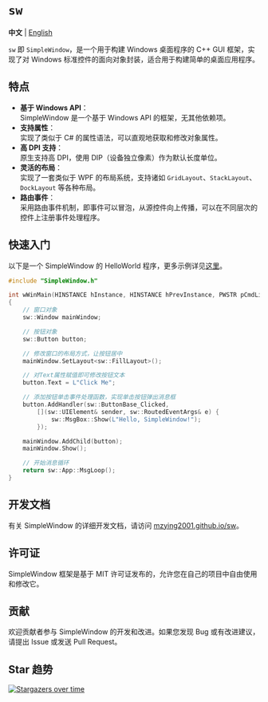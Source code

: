 # `sw`

**中文** | [English](./README.en.md)

`sw` 即 `SimpleWindow`，是一个用于构建 Windows 桌面程序的 C++ GUI 框架，实现了对 Windows 标准控件的面向对象封装，适合用于构建简单的桌面应用程序。

## 特点

+ **基于 Windows API**：  
  SimpleWindow 是一个基于 Windows API 的框架，无其他依赖项。
+ **支持属性**：  
  实现了类似于 C# 的属性语法，可以直观地获取和修改对象属性。
+ **高 DPI 支持**：  
  原生支持高 DPI，使用 DIP（设备独立像素）作为默认长度单位。
+ **灵活的布局**：  
  实现了一套类似于 WPF 的布局系统，支持诸如 `GridLayout`、`StackLayout`、`DockLayout` 等各种布局。
+ **路由事件**：  
  采用路由事件机制，即事件可以冒泡，从源控件向上传播，可以在不同层次的控件上注册事件处理程序。

## 快速入门

以下是一个 SimpleWindow 的 HelloWorld 程序，更多示例详见[这里](https://github.com/Mzying2001/sw/tree/main/examples)。

```cpp
#include "SimpleWindow.h"

int wWinMain(HINSTANCE hInstance, HINSTANCE hPrevInstance, PWSTR pCmdLine, INT nCmdShow)
{
    // 窗口对象
    sw::Window mainWindow;

    // 按钮对象
    sw::Button button;

    // 修改窗口的布局方式，让按钮居中
    mainWindow.SetLayout<sw::FillLayout>();

    // 对Text属性赋值即可修改按钮文本
    button.Text = L"Click Me";

    // 添加按钮单击事件处理函数，实现单击按钮弹出消息框
    button.AddHandler(sw::ButtonBase_Clicked,
        [](sw::UIElement& sender, sw::RoutedEventArgs& e) {
            sw::MsgBox::Show(L"Hello, SimpleWindow!");
        });

    mainWindow.AddChild(button);
    mainWindow.Show();

    // 开始消息循环
    return sw::App::MsgLoop();
}
```

## 开发文档

有关 SimpleWindow 的详细开发文档，请访问 [mzying2001.github.io/sw](https://mzying2001.github.io/sw)。

## 许可证

SimpleWindow 框架是基于 MIT 许可证发布的，允许您在自己的项目中自由使用和修改它。

## 贡献

欢迎贡献者参与 SimpleWindow 的开发和改进。如果您发现 Bug 或有改进建议，请提出 Issue 或发送 Pull Request。

## Star 趋势

[![Stargazers over time](https://starchart.cc/Mzying2001/sw.svg?variant=adaptive)](https://starchart.cc/Mzying2001/sw)
